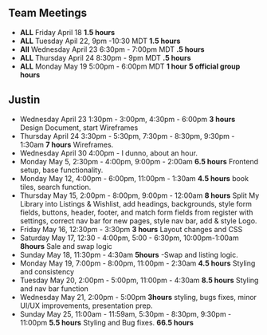 ## Team Meetings
- **ALL** Friday April 18 **1.5 hours**
- **ALL** Tuesday Apil 22, 9pm -10:30 MDT **1.5 hours**
- **All** Wednesday April 23 6:30pm - 7:00pm MDT **.5 hours**
- **ALL** Thursday April 24 8:30pm - 9pm MDT **.5 hours**
- **ALL** Monday May 19 5:00pm - 6:00pm MDT **1 hour** **5 official group hours**


## Justin
- Wednesday April 23 1:30pm - 3:00pm, 4:30pm - 6:00pm **3 hours** Design Document, start Wireframes
- Thursday April 24 3:30pm - 5:30pm, 7:30pm - 8:30pm, 9:30pm - 1:30am **7 hours** Wireframes.
- Wednesday April 30 4:00pm - I dunno, about an hour.
- Monday May 5, 2:30pm - 4:00pm, 9:00pm - 2:00am **6.5 hours** Frontend setup, base functionality.
- Monday May 12, 4:00pm - 6:00pm, 11:00pm - 1:30am **4.5 hours** book tiles, search function.
- Thursday May 15, 2:00pm - 8:00pm, 9:00pm - 12:00am **8 hours** Split My Library into Listings & Wishlist, add headings,         backgrounds, style form fields, buttons, header, footer, and match form fields from register with settings, correct nav bar for new pages, style nav bar, add & style Logo.
- Friday May 16, 12:30pm - 3:30pm **3 hours** Layout changes and CSS
- Saturday May 17, 12:30 - 4:00pm, 5:00 - 6:30pm, 10:00pm-1:00am **8hours** Sale and swap logic
- Sunday May 18, 11:30pm - 4:30am **5hours** -Swap and listing logic. 
- Monday May 19, 7:00pm - 8:00pm, 11:00pm - 2:30am **4.5 hours** Styling and consistency
- Tuesday May 20, 2:00pm - 5:00pm, 11:00pm - 4:30am **8.5 hours** Styling and nav bar function
- Wednesday May 21, 2:00pm - 5:00pm **3hours** styling, bugs fixes, minor UI/UX improvements, presentation prep.
- Sunday May 25, 11:00am - 11:59am, 5:30pm - 8:30pm, 9:30pm - 11:00pm **5.5 hours** Styling and Bug fixes.  **66.5 hours**